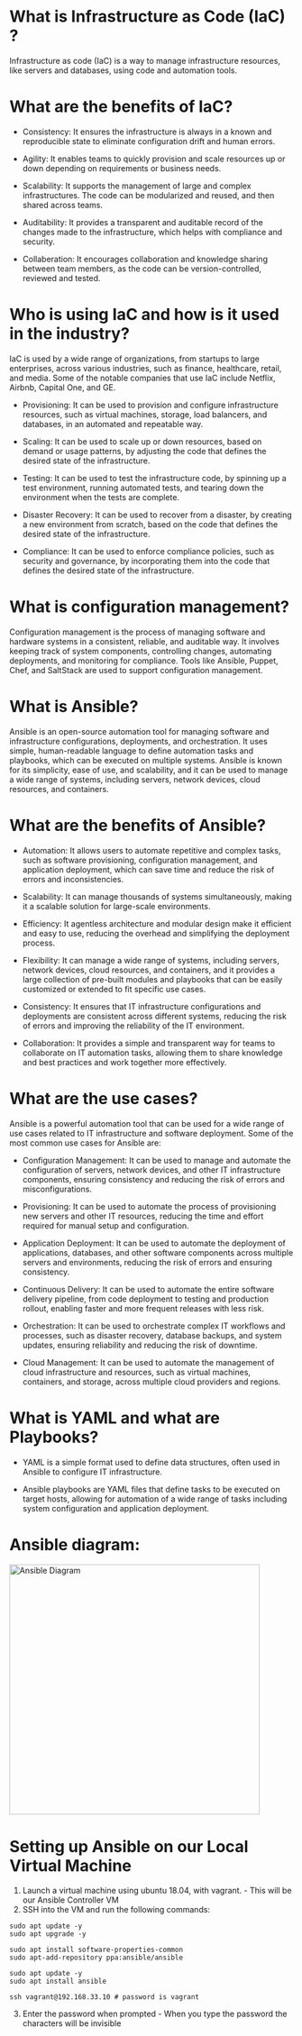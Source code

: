 # What is Infrastructure as Code (IaC) ?

Infrastructure as code (IaC) is a way to manage infrastructure resources, like servers and databases, using code and automation tools.

#
# What are the benefits of IaC?

- Consistency: It ensures the infrastructure is always in a known and reproducible state to eliminate configuration drift and human errors.

- Agility: It enables teams to quickly provision and scale resources up or down depending on requirements or business needs.

- Scalability: It supports the management of large and complex infrastructures. The code can be modularized and reused, and then shared across teams.

- Auditability: It provides a transparent and auditable record of the changes made to the infrastructure, which helps with compliance and security.

- Collaberation: It encourages collaboration and knowledge sharing between team members, as the code can be version-controlled, reviewed and tested.

#
# Who is using IaC and how is it used in the industry?


IaC is used by a wide range of organizations, from startups to large enterprises, across various industries, such as finance, healthcare, retail, and media. Some of the notable companies that use IaC include Netflix, Airbnb, Capital One, and GE.

- Provisioning: It can be used to provision and configure infrastructure resources, such as virtual machines, storage, load balancers, and databases, in an automated and repeatable way.

- Scaling: It can be used to scale up or down resources, based on demand or usage patterns, by adjusting the code that defines the desired state of the infrastructure.

- Testing: It can be used to test the infrastructure code, by spinning up a test environment, running automated tests, and tearing down the environment when the tests are complete.

- Disaster Recovery: It can be used to recover from a disaster, by creating a new environment from scratch, based on the code that defines the desired state of the infrastructure.

- Compliance: It can be used to enforce compliance policies, such as security and governance, by incorporating them into the code that defines the desired state of the infrastructure. 

#
# What is configuration management?

Configuration management is the process of managing software and hardware systems in a consistent, reliable, and auditable way. It involves keeping track of system components, controlling changes, automating deployments, and monitoring for compliance. Tools like Ansible, Puppet, Chef, and SaltStack are used to support configuration management.

#
# What is Ansible?

Ansible is an open-source automation tool for managing software and infrastructure configurations, deployments, and orchestration. It uses simple, human-readable language to define automation tasks and playbooks, which can be executed on multiple systems. Ansible is known for its simplicity, ease of use, and scalability, and it can be used to manage a wide range of systems, including servers, network devices, cloud resources, and containers.

#
# What are the benefits of Ansible?

- Automation: It allows users to automate repetitive and complex tasks, such as software provisioning, configuration management, and application deployment, which can save time and reduce the risk of errors and inconsistencies.

- Scalability: It can manage thousands of systems simultaneously, making it a scalable solution for large-scale environments.

- Efficiency: It agentless architecture and modular design make it efficient and easy to use, reducing the overhead and simplifying the deployment process.

- Flexibility: It can manage a wide range of systems, including servers, network devices, cloud resources, and containers, and it provides a large collection of pre-built modules and playbooks that can be easily customized or extended to fit specific use cases.

- Consistency: It ensures that IT infrastructure configurations and deployments are consistent across different systems, reducing the risk of errors and improving the reliability of the IT environment.

- Collaboration: It provides a simple and transparent way for teams to collaborate on IT automation tasks, allowing them to share knowledge and best practices and work together more effectively.

#
# What are the use cases?

Ansible is a powerful automation tool that can be used for a wide range of use cases related to IT infrastructure and software deployment. Some of the most common use cases for Ansible are:

- Configuration Management: It can be used to manage and automate the configuration of servers, network devices, and other IT infrastructure components, ensuring consistency and reducing the risk of errors and misconfigurations.

- Provisioning: It can be used to automate the process of provisioning new servers and other IT resources, reducing the time and effort required for manual setup and configuration.

- Application Deployment: It can be used to automate the deployment of applications, databases, and other software components across multiple servers and environments, reducing the risk of errors and ensuring consistency.

- Continuous Delivery: It can be used to automate the entire software delivery pipeline, from code deployment to testing and production rollout, enabling faster and more frequent releases with less risk.

- Orchestration: It can be used to orchestrate complex IT workflows and processes, such as disaster recovery, database backups, and system updates, ensuring reliability and reducing the risk of downtime.

- Cloud Management: It can be used to automate the management of cloud infrastructure and resources, such as virtual machines, containers, and storage, across multiple cloud providers and regions.

#
# What is YAML and what are Playbooks?

- YAML is a simple format used to define data structures, often used in Ansible to configure IT infrastructure. 

- Ansible playbooks are YAML files that define tasks to be executed on target hosts, allowing for automation of a wide range of tasks including system configuration and application deployment.

#
# Ansible diagram:
<img width="444" alt="Ansible Diagram" src="https://user-images.githubusercontent.com/129315605/236464058-d86390eb-6eb0-4d7b-930d-35b5cb61f74b.png">

#
# Setting up Ansible on our Local Virtual Machine

1. Launch a virtual machine using ubuntu 18.04, with vagrant. - This will be our Ansible Controller VM
2. SSH into the VM and run the following commands:
```
sudo apt update -y
sudo apt upgrade -y

sudo apt install software-properties-common
sudo apt-add-repository ppa:ansible/ansible

sudo apt update -y
sudo apt install ansible

ssh vagrant@192.168.33.10 # password is vagrant
```
3. Enter the password when prompted - When you type the password the characters will be invisible

